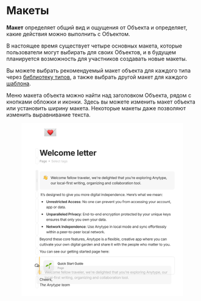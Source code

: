 # Макеты

**Макет** определяет общий вид и ощущения от Объекта и определяет, какие действия можно выполнить с Объектом.

В настоящее время существует четыре основных макета, которые пользователи могут выбирать для своих Объектов, и в будущем планируется возможность для участников создавать новые макеты.

Вы можете выбрать рекомендуемый макет объекта для каждого типа через [библиотеку типов](../anytype-library.md#type-library), а также выбрать другой макет для каждого [шаблона](templates.md "mention").

Меню макета объекта можно найти над заголовком Объекта, рядом с кнопками обложки и иконки. Здесь вы можете изменить макет объекта или установить ширину макета. Некоторые макеты даже позволяют изменить выравнивание текста.

<figure><img src="../../../.gitbook/assets/image (70).png" alt=""><figcaption></figcaption></figure>
